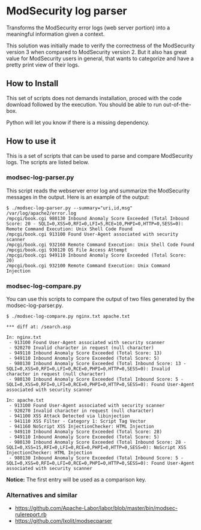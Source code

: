 # ModSecurity log parser

Transforms the ModSecurity error logs (web server portion) into a meaningful
information given a context.

This solution was initially made to verify the correctness of the ModSecurity
version 3 when compared to ModSecurity version 2. But it also has great value
for ModSecurity users in general, that wants to categorize and have a pretty
print view of their logs.


## How to Install

This set of scripts does not demands installation, proced with the code
download followed by the execution. You should be able to run out-of-the-box.

Python will let you know if there is a missing dependency.


## How to use it

This is a set of scripts that can be used to parse and compare ModSecurity
logs. The scripts are listed below.

### modsec-log-parser.py

This script reads the webserver error log and summarize the ModSecurity
messages in the output. Here is an example of the output:

```
$ ./modsec-log-parser.py --summary="uri,id,msg" /var/log/apache2/error.log
/mpcgi/book.cgi 980130 Inbound Anomaly Score Exceeded (Total Inbound Score: 20 - SQLI=0,XSS=0,RFI=0,LFI=5,RCE=10,PHPI=0,HTTP=0,SESS=0): Remote Command Execution: Unix Shell Code Found
/mpcgi/book.cgi 913100 Found User-Agent associated with security scanner
/mpcgi/book.cgi 932160 Remote Command Execution: Unix Shell Code Found
/mpcgi/book.cgi 930120 OS File Access Attempt
/mpcgi/book.cgi 949110 Inbound Anomaly Score Exceeded (Total Score: 20)
/mpcgi/book.cgi 932100 Remote Command Execution: Unix Command Injection

```  


### modsec-log-compare.py

You can use this scripts to compare the output of two files generated by the
modsec-log-parser.py.

```
$ ./modsec-log-compare.py nginx.txt apache.txt

*** diff at: /search.asp

In: nginx.txt
 - 913100 Found User-Agent associated with security scanner
 - 920270 Invalid character in request (null character)
 - 949110 Inbound Anomaly Score Exceeded (Total Score: 13)
 - 949110 Inbound Anomaly Score Exceeded (Total Score: 5)
 - 980130 Inbound Anomaly Score Exceeded (Total Inbound Score: 13 - SQLI=0,XSS=0,RFI=0,LFI=0,RCE=0,PHPI=0,HTTP=0,SESS=0): Invalid character in request (null character)
 - 980130 Inbound Anomaly Score Exceeded (Total Inbound Score: 5 - SQLI=0,XSS=0,RFI=0,LFI=0,RCE=0,PHPI=0,HTTP=0,SESS=0): Found User-Agent associated with security scanner
 
In: apache.txt
 - 913100 Found User-Agent associated with security scanner
 - 920270 Invalid character in request (null character)
 - 941100 XSS Attack Detected via libinjection
 - 941110 XSS Filter - Category 1: Script Tag Vector
 - 941160 NoScript XSS InjectionChecker: HTML Injection
 - 949110 Inbound Anomaly Score Exceeded (Total Score: 28)
 - 949110 Inbound Anomaly Score Exceeded (Total Score: 5)
 - 980130 Inbound Anomaly Score Exceeded (Total Inbound Score: 28 - SQLI=0,XSS=15,RFI=0,LFI=0,RCE=0,PHPI=0,HTTP=0,SESS=0): NoScript XSS InjectionChecker: HTML Injection
 - 980130 Inbound Anomaly Score Exceeded (Total Inbound Score: 5 - SQLI=0,XSS=0,RFI=0,LFI=0,RCE=0,PHPI=0,HTTP=0,SESS=0): Found User-Agent associated with security scanner
```

**Notice:** The first entry will be used as a comparison key.

### Alternatives and similar

- https://github.com/Apache-Labor/labor/blob/master/bin/modsec-rulereport.rb
- https://github.com/Ixolit/modsecparser
